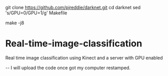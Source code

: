 git clone https://github.com/pjreddie/darknet.git
cd darknet
sed 's/GPU=0/GPU=1/g' Makefile

make -j8



# Real-time-image-classification

Real time image classification using Kinect and a server with GPU enabled

-- I will upload the code once got my computer restamped.
